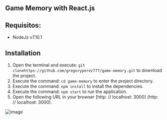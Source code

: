 ## Game Memory with React.js
## Requisitos:
- NodeJs v7.10.1
## Installation
1. Open the terminal and execute: `git clonehttps://github.com/gregoryperez777/game-memory.git`  to download the project.
2. Execute the command: `cd game-memory` to enter the project directory.
3. Execute the command: `npm install` to install the dependencies.
4. Execute the command: `npm start` to run the application.
5. Open the following URL in your browser [http: // localhost: 3000] (http: // localhost: 3000).

![image](https://github.com/gregoryperez777/game-memory/public/game-memory.png)